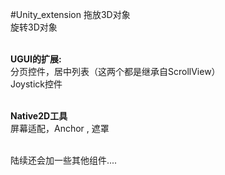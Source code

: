 #Unity_extension
拖放3D对象</br>
旋转3D对象</br></br>

<b>UGUI的扩展:</b></br>
分页控件，居中列表（这两个都是继承自ScrollView）</br>
Joystick控件</br></br>

<b>Native2D工具</b></br>
屏幕适配，Anchor , 遮罩</br></br>

陆续还会加一些其他组件....</br>